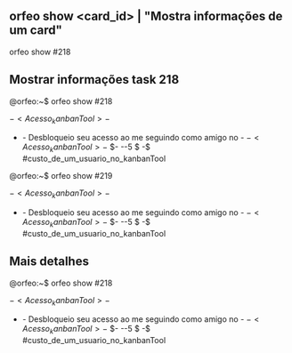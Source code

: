 

## orfeo show <card_id> | "Mostra informações de um card"

orfeo show #218

## Mostrar informações task 218

@orfeo:~$ orfeo show #218

$- <Acesso_kanbanTool> -$ 
- <Tata> - Desbloqueio seu acesso ao <kanbanTool> me seguindo como amigo no <git> - 
$- <Acesso_kanbanTool> -$ $- --5 $ -$ #custo_de_um_usuario_no_kanbanTool

@orfeo:~$ orfeo show #219

$- <Acesso_kanbanTool> -$ 
- <Tata> - Desbloqueio seu acesso ao <kanbanTool> me seguindo como amigo no <git> - 
$- <Acesso_kanbanTool> -$ $- --5 $ -$ #custo_de_um_usuario_no_kanbanTool

## Mais detalhes

@orfeo:~$ orfeo show #218

$- <Acesso_kanbanTool> -$ 
- <Tata> - Desbloqueio seu acesso ao <kanbanTool> me seguindo como amigo no <git> - 
$- <Acesso_kanbanTool> -$ $- --5 $ -$ #custo_de_um_usuario_no_kanbanTool
